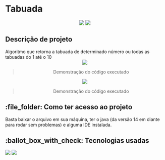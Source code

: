 # Tabuada
<p align="center">
   <img src="https://img.shields.io/badge/STATUS-FINALIZADO-blue?style=for-the-badge&logo=java"/>
  <img src="https://img.shields.io/github/last-commit/Samuel-045/Tabuada/main?style=for-the-badge&color=blue"/>
</p>

<h2>Descrição de projeto</h2>
Algoritmo que retorna a tabuada de determinado número ou todas as tabuadas do 1 até o 10

<div align="center">
  <img src="https://github.com/Samuel-045/Tabuada/assets/95144250/f0eeb522-f0f1-4bb6-b045-f0bd1f58d9da"/>
  
  >Demonstração do código executado
  
  <img src="https://github.com/Samuel-045/Tabuada/assets/95144250/43f22100-9964-4364-8f9a-c71c59bee755"/>  
  
  >Demonstração do código executado
</div>


<h2>:file_folder: Como ter acesso ao projeto</h2>
Basta baixar o arquivo em sua máquina, ter o java (da versão 14 em diante para rodar sem problemas) e alguma IDE instalada.

<h2> :ballot_box_with_check: Tecnologias usadas </h2>
<p align="left">  
   <img src="https://img.shields.io/badge/Eclipse-2C2255?style=for-the-badge&logo=eclipse&logoColor=white"/>
   <img  src="https://img.shields.io/badge/Java-ED8B00?style=for-the-badge&logo=openjdk&logoColor=white"/>
</p>
